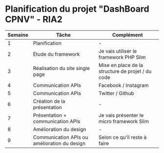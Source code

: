# Planification du projet "DashBoard CPNV" - RIA2
| Semaine | Tâche | Complément
| ------ | ------ | ------ |
| 1 | Planification | - |
| 2 | Étude du framework | Je vais utiliser le framework PHP Slim |
| 3 | Réalisation du site single page | Mise en place de la structure de projet / du code |
| 4 | Communication APIs | Facebook / Instagram |
| 5 | Communication APIs | Twitter / Github |
| 6 | Création de la présentation | - |
| 7 | Présentation + communication APIs | Je vais présenter le micro framework Slim |
| 8 | Amélioration du design | - |
| 9 | Communication APIs ou amélioration du design | Selon ce qu'il reste à faire |